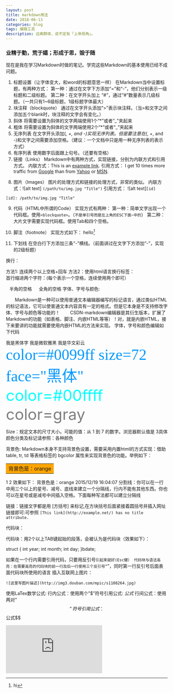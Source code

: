 ```yaml
---
layout: post
title: markdown用法
date: 2018-06-13
categories: blog
tags: 编辑工具
description: 远离群体，说不定有「上帝视角」。
---
```


### 业精于勤，荒于嬉；形成于思，毁于随

现在是我在学习Markdown时做的笔记。学完这些Markdown的基本使用已经不成问题。

1. 标题设置（让字体变大，和word的标题意思一样）
在Markdown当中设置标题，有两种方式：
第一种：通过在文字下方添加“=”和“-”，他们分别表示一级标题和二级标题。
第二种：在文字开头加上 “#”，通过“#”数量表示几级标题。（一共只有1~6级标题，1级标题字体最大）
2. 块注释（blockquote）
通过在文字开头添加“>”表示块注释。（当>和文字之间添加五个blank时，块注释的文字会有变化。）
3. 斜体
将需要设置为斜体的文字两端使用1个“*”或者“_”夹起来
4. 粗体
将需要设置为斜体的文字两端使用2个“*”或者“_”夹起来
5. 无序列表
在文字开头添加(*, +, and -)实现无序列表。但是要注意在(*, +, and -)和文字之间需要添加空格。（建议：一个文档中只是用一种无序列表的表示方式）
6. 有序列表
使用数字后面跟上句号。（还要有空格）
7. 链接（Links）
Markdown中有两种方式，实现链接，分别为内联方式和引用方式。
内联方式：This is an [example link](http://example.com/).
引用方式：
I get 10 times more traffic from [Google][1] than from [Yahoo][2] or [MSN][3].  

[1]: http://google.com/        "Google"
[2]: http://search.yahoo.com/  "Yahoo Search"
[3]: http://search.msn.com/    "MSN Search"
 
8. 图片（Images）
图片的处理方式和链接的处理方式，非常的类似。
内联方式：![alt text] `(/path/to/img.jpg "Title")`
引用方式：
![alt text]`[id] `

`[id]: /path/to/img.jpg "Title"`

9. 代码（HTML中所谓的Code）
实现方式有两种：
第一种：简单文字出现一个代码框。使用`<blockquote>`。（`不是单引号而是左上角的ESC下面~中的`）
第二种：大片文字需要实现代码框。使用Tab和四个空格。

10. 脚注（footnote）
实现方式如下：
hello[^hello]

[^hello]: hi

11. 下划线
在空白行下方添加三条“-”横线。（前面讲过在文字下方添加“-”，实现的2级标题）

换行：

方法1: 连续两个以上空格+回车
方法2：使用html语言换行标签：<br>
首行缩进两个字符：(每个表示一个空格，连续使用两个即可）

&ensp; 半角的空格
&emsp; 全角的空格
字体、字号与颜色: 

  Markdown是一种可以使用普通文本编辑器编写的标记语言，通过类似HTML的标记语法，它可以使普通文本内容具有一定的格式。但是它本身是不支持修改字体、字号与颜色等功能的！ 
  CSDN-markdown编辑器是其衍生版本，扩展了Markdown的功能（如表格、脚注、内嵌HTML等等）！对，就是内嵌HTML，接下来要讲的功能就需要使用内嵌HTML的方法来实现。 
字体，字号和颜色编辑如下代码

<font face="黑体">我是黑体字</font>
<font face="微软雅黑">我是微软雅黑</font>
<font face="STCAIYUN">我是华文彩云</font>
<font color=#0099ff size=7 face="黑体">color=#0099ff size=72 face="黑体"</font>
<font color=#00ffff size=72>color=#00ffff</font>
<font color=gray size=72>color=gray</font>

Size：规定文本的尺寸大小。可能的值：从 1 到 7 的数字。浏览器默认值是 3具体颜色分类及标记请参照：各种颜色

背景色: 
Markdown本身不支持背景色设置，需要采用内置html的方式实现：借助 table, tr, td 等表格标签的 bgcolor 属性来实现背景色的功能。举例如下：

<table><tr><td bgcolor=orange>背景色是：orange</td></tr></table>
1
2
效果如下： 
背景色是：orange
2015/12/19 16:04:07
分割线：你可以在一行中用三个以上的星号、减号、底线来建立一个分隔线，行内不能有其他东西。你也可以在星号或是减号中间插入空格。下面每种写法都可以建立分隔线

链接：链接文字都是用 [方括号] 来标记,在方块括号后面紧接着圆括号并插入网址链接即可:可参照 
`[This link](http://example.net/) has no title attribute.`

代码块：

代码块：用2个以上TAB键起始的段落，会被认为是代码块（效果如下）：

struct {
  int year;
  int month;
  int day;
 }bdate;

如果在一个行内需要引用代码，只要用反引号`引起来就好(Esc健）
代码块与语法高亮：在需要高亮的代码块的前一行及后一行使用三个反引号“`”，同时第一行反引号后面表面代码块所使用的语言
插入互联网上图片： 

`![这里写图片描述](http://img3.douban.com/mpic/s1108264.jpg) `

使用LaTex数学公式: 
行内公式：使用两个”$”符号引用公式: $公式$
行间公式：使用两对“$$”符号引用公式： $$公式$$ 

![这里有关于markdown的一些图表用法](https://jingyan.baidu.com/album/8275fc8671073a46a03cf6f5.html?picindex=3)